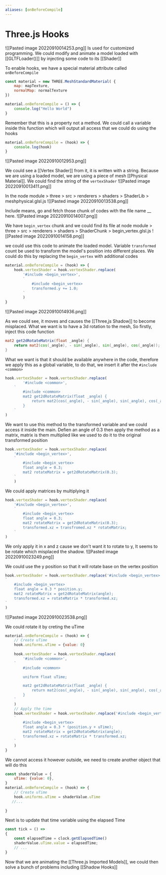 ```yaml
---
aliases: [onBeforeCompile]
---
```

# Three.js Hooks
![[Pasted image 20220910014253.png]]
Is used for customized programming. We could modify and animate a model loaded with [[GLTFLoader()]] by injecting some code to its [[Shader]]

To enable hooks, we have a special material attribute called `onBeforeCompile`
```js
const material = new THREE.MeshStandardMaterial( {
	map: mapTexture,
	normalMap: normalTexture
})

material.onBeforeCompile = () => {
	console.log("Hello World")
}
```

Remember that this is a property not a method. We could call a variable inside this function which will output all access that we could do using the hooks
```js
material.onBeforeCompile = (hook) => {
	console.log(hook)
}
```

![[Pasted image 20220910012953.png]]

We could see a [[Vertex Shader]] from it, it is written with a string. Because we are using a loaded model, we are using a piece of mesh [[Physical Material]]. We could find the string of the `vertexShader` 
![[Pasted image 20220910013411.png]]

In the node module > three > src > renderers > shaders > ShaderLib > meshphysical.glsl.js
![[Pasted image 20220910013538.png]]

Include means, go and fetch those chunk of codes with the file name __ here. 
![[Pasted image 20220910014007.png]]

We have `begin_vertex` chunk and we could find its file at   node module > three > src > renderers > shaders > ShaderChunk > begin_vertex.glsl.js 
![[Pasted image 20220910014158.png]]

we could use this code to animate the loaded model. Variable `transformed` count be used to transform the model's position into different places. We could do this by replacing the `begin_vertex` with additional codes
```js
material.onBeforeCompile = (hook) => {
	hook.vertexShader = hook.vertexShader.replace(
		'#include <begin_vertex>',
		`
			#include <begin_vertex>
			transformed.y += 1.0;
		`
		)
}
```
![[Pasted image 20220910014936.png]]

As we could see, it moves and causes the [[Three,js Shadow]] to become misplaced.
What we want is to have a 3d rotation to the mesh,  So firstly, inject this code function
```glsl
mat2 get2dRotateMatrix(float _angle) {
	return mat2(cos(_angle), - sin(_angle), sin(_angle), cos(_angle));
}
```

What we want is that it should be available anywhere in the code, therefore we apply this as a global variable, to do that, we insert it after the `#include <common>`
```js
hook.vertexShader = hook.vertexShader.replace(
	    '#include <common>',
	`
	    #include <common>
	    mat2 get2dRotateMatrix(float _angle) {
	        return mat2(cos(_angle), - sin(_angle), sin(_angle), cos(_angle));
	    }
	`
)
```

We want to use this method to the transformed variable and we could access it inside the main. Defien an angle of 0.3 then apply the method as a matrix, matrix is them multiplied like we used to do it to the original transformed position
```js
hook.vertexShader = hook.vertexShader.replace(
	'#include <begin_vertex>',
	`
		#include <begin_vertex>
		float angle = 0.3;
		mat2 rotateMatrix = get2dRotateMatrix(0.3);
	`
	)
```

We could apply matrices by multiplying it
```js
hook.vertexShader = hook.vertexShader.replace(
	'#include <begin_vertex>',
	`
		#include <begin_vertex>
		float angle = 0.3;
		mat2 rotateMatrix = get2dRotateMatrix(0.3);
		transformed.xz = transfromed.xz * rotateMatrix;
	`
)
```

We only apply it in x and z cause we don't want it to rotate to y, It seems to be rotate which misplaced the shadow.
![[Pasted image 20220910023249.png]]


We could use the y position so that it will rotate base on the vertex position
```js
hook.vertexShader = hook.vertexShader.replace('#include <begin_vertex>',
`
	#include <begin_vertex>
	float angle = 0.3 * position.y;
	mat2 rotateMatrix = get2dRotateMatrix(angle);
	transformed.xz = rotateMatrix * transformed.xz;
`
)
```

![[Pasted image 20220910023538.png]]


We could rotate it by creting the uTime
```js
material.onBeforeCompile = (hook) => {
	// Create uTime
    hook.uniforms.uTime = {value: 0}
    
    hook.vertexShader = hook.vertexShader.replace(
        '#include <common>',
    `
        #include <common>

        uniform float uTime;

        mat2 get2dRotateMatrix(float _angle) {
            return mat2(cos(_angle), - sin(_angle), sin(_angle), cos(_angle));
        }
    `
    )
    // Apply the time
    hook.vertexShader = hook.vertexShader.replace('#include <begin_vertex>',
    `
        #include <begin_vertex>
        float angle = 0.3 * (position.y + uTime); 
        mat2 rotateMatrix = get2dRotateMatrix(angle);
        transformed.xz = rotateMatrix * transformed.xz;
    `
    )
}
```

We cannot access it however outside, we need to create another object that will do this
```js
const shaderValue = {
    uTime: {value: 0},
}
material.onBeforeCompile = (hook) => {
	// Create uTime
    hook.uniforms.uTime = shaderValue.uTime
   //...
    
}
```

Next is to update that time variable using the elapsed Time
```js
const tick = () =>
{
    const elapsedTime = clock.getElapsedTime()
    shaderValue.uTime.value = elapsedTime;
	// ...
}
```

Now that we are animating the  [[Three.js Imported Models]], we could then solve  a bunch of problems including [[Shadow Hooks]]

